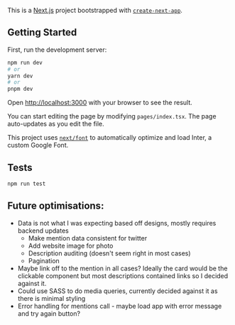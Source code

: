This is a [Next.js](https://nextjs.org/) project bootstrapped with [`create-next-app`](https://github.com/vercel/next.js/tree/canary/packages/create-next-app).

## Getting Started

First, run the development server:

```bash
npm run dev
# or
yarn dev
# or
pnpm dev
```

Open [http://localhost:3000](http://localhost:3000) with your browser to see the result.

You can start editing the page by modifying `pages/index.tsx`. The page auto-updates as you edit the file.

This project uses [`next/font`](https://nextjs.org/docs/basic-features/font-optimization) to automatically optimize and load Inter, a custom Google Font.

## Tests

```bash
npm run test

```

## Future optimisations:

- Data is not what I was expecting based off designs, mostly requires backend updates
  - Make mention data consistent for twitter
  - Add website image for photo
  - Description auditing (doesn't seem right in most cases)
  - Pagination
- Maybe link off to the mention in all cases? Ideally the card would be the clickable component but most descriptions contained links so I decided against it.
- Could use SASS to do media queries, currently decided against it as there is minimal styling
- Error handling for mentions call - maybe load app with error message and try again button?
